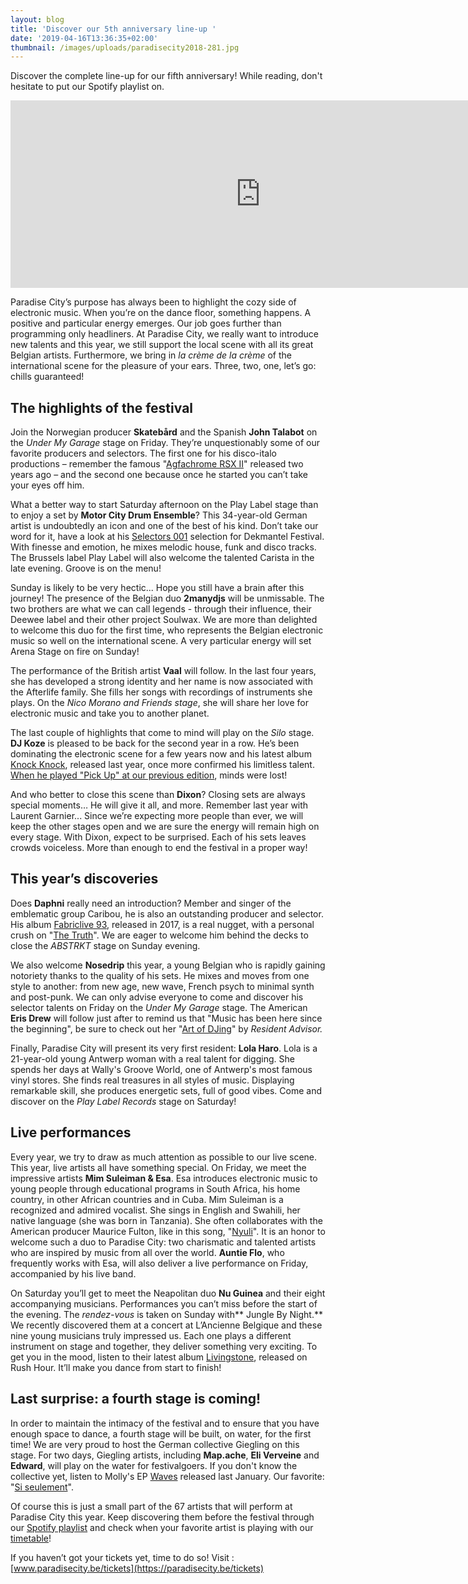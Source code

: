 ```yaml
---
layout: blog
title: 'Discover our 5th anniversary line-up '
date: '2019-04-16T13:36:35+02:00'
thumbnail: /images/uploads/paradisecity2018-281.jpg
---
```

Discover the complete line-up for our fifth anniversary!
While reading, don't hesitate to put our Spotify playlist on.

<iframe src="https://open.spotify.com/embed/user/paradisecityfestival/playlist/0Bi3SbSebLcjScrqncVGhk" width="800" height="300" frameborder="0" allowtransparency="true" allow="encrypted-media"></iframe>

Paradise City’s purpose has always been to highlight the cozy side of electronic music. When you’re on the dance floor, something happens. A positive and particular energy emerges. Our job goes further than programming only headliners. At Paradise City, we really want to introduce new talents and this year, we still support the local scene with all its great Belgian artists. Furthermore, we bring in _la crème de la crème_ of the international scene for the pleasure of your ears. Three, two, one, let’s go: chills guaranteed!

## The highlights of the festival

Join the Norwegian producer **Skatebård** and the Spanish **John Talabot** on the _Under My Garage_ stage on Friday. They’re unquestionably some of our favorite producers and selectors. The first one for his disco-italo productions – remember the famous "[Agfachrome RSX II](https://www.youtube.com/watch?v=3sUHyatLKx0)" released two years ago – and the second one because once he started you can’t take your eyes off him. 

What a better way to start Saturday afternoon on the Play Label stage than to enjoy a set by **Motor City Drum Ensemble**? This 34-year-old German artist is undoubtedly an icon and one of the best of his kind. Don’t take our word for it, have a look at his [Selectors 001](https://open.spotify.com/album/5amaRDDgmwbAOxhF8ey0lD?si=Z0ChYQrWRUaAl5KI1cwdYQ) selection for Dekmantel Festival. With finesse and emotion, he mixes melodic house, funk and disco tracks. The Brussels label Play Label will also welcome the talented Carista in the late evening. Groove is on the menu! 

Sunday is likely to be very hectic... Hope you still have a brain after this journey! The presence of the Belgian duo **2manydjs** will be unmissable. The two brothers are what we can call legends - through their influence, their Deewee label and their other project Soulwax. We are more than delighted to welcome this duo for the first time, who represents the Belgian electronic music so well on the international scene. A very particular energy will set Arena Stage on fire on Sunday!

The performance of the British artist **Vaal** will follow. In the last four years, she has developed a strong identity and her name is now associated with the Afterlife family. She fills her songs with recordings of instruments she plays. On the _Nico Morano and Friends stage_, she will share her love for electronic music and take you to another planet.

The last couple of highlights that come to mind will play on the _Silo_ stage. **DJ Koze** is pleased to be back for the second year in a row. He’s been dominating the electronic scene for a few years now and his latest album [Knock Knock](https://open.spotify.com/album/0sT4nyNxsvGNQr1O8OR83O?si=OoNzZ7XwQaO_PvLzJDoyKQ), released last year, once more confirmed his limitless talent. [When he played "Pick Up" at our previous edition](https://www.facebook.com/paradisecityfestival/videos/vl.597835734036088/2073334252931471/?type=1), minds were lost! 

And who better to close this scene than **Dixon**? Closing sets are always special moments… He will give it all, and more. Remember last year with Laurent Garnier... Since we’re expecting more people than ever, we will keep the other stages open and we are sure the energy will remain high on every stage. With Dixon, expect to be surprised. Each of his sets leaves crowds voiceless. More than enough to end the festival in a proper way!

## This year’s discoveries

Does **Daphni** really need an introduction? Member and singer of the emblematic group Caribou, he is also an outstanding producer and selector. His album [Fabriclive 93](https://www.youtube.com/playlist?list=PLOkKqTdiv7GYvBXn9i1-Ex7VLI5SMCGNI), released in 2017, is a real nugget, with a personal crush on "[The Truth](https://www.youtube.com/watch?v=KziYeWuR06c)". We are eager to welcome him behind the decks to close the _ABSTRKT_ stage on Sunday evening.

We also welcome **Nosedrip** this year, a young Belgian who is rapidly gaining notoriety thanks to the quality of his sets. He mixes and moves from one style to another: from new age, new wave, French psych to minimal synth and post-punk. We can only advise everyone to come and discover his selector talents on Friday on the _Under My Garage_ stage. The American **Eris Drew** will follow just after to remind us that "Music has been here since the beginning", be sure to check out her "[Art of DJing](https://www.residentadvisor.net/features/3352)" by _Resident Advisor._

Finally, Paradise City will present its very first resident: **Lola Haro**. Lola is a 21-year-old young Antwerp woman with a real talent for digging. She spends her days at Wally's Groove World, one of Antwerp's most famous vinyl stores. She finds real treasures in all styles of music. Displaying remarkable skill, she produces energetic sets, full of good vibes. Come and discover on the _Play Label Records_ stage on Saturday!

## Live performances

Every year, we try to draw as much attention as possible to our live scene. This year, live artists all have something special. On Friday, we meet the impressive artists **Mim Suleiman & Esa**. Esa introduces electronic music to young people through educational programs in South Africa, his home country, in other African countries and in Cuba. Mim Suleiman is a recognized and admired vocalist. She sings in English and Swahili, her native language (she was born in Tanzania). She often collaborates with the American producer Maurice Fulton, like in this song, "[Nyuli](https://www.youtube.com/watch?v=J-F75nJWTO4)". It is an honor to welcome such a duo to Paradise City: two charismatic and talented artists who are inspired by music from all over the world. **Auntie Flo**, who frequently works with Esa, will also deliver a live performance on Friday, accompanied by his live band.

On Saturday you’ll get to meet the Neapolitan duo **Nu Guinea** and their eight accompanying musicians. Performances you can’t miss before the start of the evening. The _rendez-vous_ is taken on Sunday with** Jungle By Night.** We recently discovered them at a concert at L’Ancienne Belgique and these nine young musicians truly impressed us. Each one plays a different instrument on stage and together, they deliver something very exciting. To get you in the mood, listen to their latest album [Livingstone](https://open.spotify.com/album/7BJvFHKl7SQDoVmi3PRuVu?si=9vJX1VbhQTasr_xkLeNt1A), released on Rush Hour. It’ll make you dance from start to finish!

## Last surprise: a fourth stage is coming!

In order to maintain the intimacy of the festival and to ensure that you have enough space to dance, a fourth stage will be built, on water, for the first time! We are very proud to host the German collective Giegling on this stage. For two days, Giegling artists, including **Map.ache**, **Eli Verveine** and **Edward**, will play on the water for festivalgoers. If you don't know the collective yet, listen to Molly's EP [Waves](https://www.youtube.com/watch?v=XDHK6Q0Gs5k&list=PLxeEvtt1RAZnYaYpPtLrdeQxpJQU-tDZy) released last January. Our favorite: "[Si seulement](https://www.youtube.com/watch?v=ut1EILD7qE4&list=PLxeEvtt1RAZnYaYpPtLrdeQxpJQU-tDZy&index=4)".

Of course this is just a small part of the 67 artists that will perform at Paradise City this year. Keep discovering them before the festival through our [Spotify playlist](https://open.spotify.com/user/paradisecityfestival/playlist/0Bi3SbSebLcjScrqncVGhk?si=WzyclPt7QQ-mMBvzruq5CQ) and check when your favorite artist is playing with our [timetable](https://paradisecity.be/timetable/friday)!

If you haven’t got your tickets yet, time to do so! 
Visit : [www.paradisecity.be/tickets](https://paradisecity.be/tickets)
